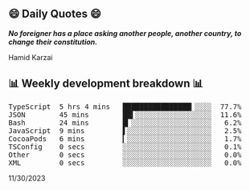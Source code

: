 ## 😄 Daily Quotes 😄

_**No foreigner has a place asking another people, another country, to change their constitution.**_

Hamid Karzai



## 📊 Weekly development breakdown 📊

<pre>TypeScript  5 hrs 4 mins   ████████████████▎░░░░  77.7%
JSON        45 mins        ██▍░░░░░░░░░░░░░░░░░░  11.6%
Bash        24 mins        █▎░░░░░░░░░░░░░░░░░░░   6.2%
JavaScript  9 mins         ▌░░░░░░░░░░░░░░░░░░░░   2.5%
CocoaPods   6 mins         ▎░░░░░░░░░░░░░░░░░░░░   1.7%
TSConfig    0 secs         ░░░░░░░░░░░░░░░░░░░░░   0.1%
Other       0 secs         ░░░░░░░░░░░░░░░░░░░░░   0.0%
XML         0 secs         ░░░░░░░░░░░░░░░░░░░░░   0.0%</pre>

11/30/2023